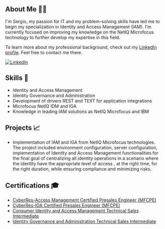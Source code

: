 ## About Me 👨‍💻
I'm Sergio, my passion for IT and my problem-solving skills have led me to begin my specialization in Identity and Access Management (IAM). I'm currently focused on improving my knowledge on the NetIQ Microfocus technology to further develop my expertise in this field.

To learn more about my professional background, check out my [LinkedIn profile](https://www.linkedin.com/in/sergio-moreira-iam/). Feel free to contact me there.

[![LinkedIn](https://img.shields.io/badge/LinkedIn-0077B5?style=for-the-badge&logo=linkedin&logoColor=white)](https://www.linkedin.com/in/sergio-moreira-iam/)

## Skills 🚀
- Identity and Access Management
- Identity Governance and Administration
- Development of drivers REST and TEXT for application integrations
- Microfocus NetIQ IDM and IGA
- Knowledge in leading IAM solutions as NetIQ Microfocus and IBM 
<!-- - Experience with programming languages, including Java and Python -->

## Projects 📈
- Implementation of IAM and IGA from NetIQ Microfocus technologies. The project included environment configuration, server configuration, implementation of Identity and Access Management functionalities for the final goal of centralizing all identity operations in a scenario where the identity have the appropriate level of access , at the right time, for the right duration, while ensuring compliance and minimizing risks.

## Certifications 🎓
- [CyberRes-Access Management Certified Presales Engineer (MFCPE)](https://www.credly.com/badges/573f9b0b-1bd1-480b-90c4-d281beb395f2/public_url)
- [CyberRes-IGA Certified Presales Engineer (MFCPE)](https://www.credly.com/badges/70be03de-1021-4fc5-8885-9cc4c242dc59/public_url)
- [Consumer Identity and Access Management Technical Sales Intermediate](https://www.credly.com/badges/37baa35e-5c42-4e80-856c-7d5192297c8f/public_url)
- [Identity Governance and Administration Technical Sales Intermediate](https://www.credly.com/badges/924a2254-ce39-4af5-bf64-005d8ba12774/public_url)
